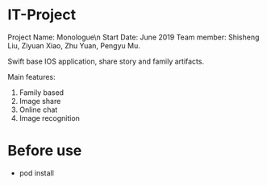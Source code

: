 # IT-Project
Project Name: Monologue\n
Start Date: June 2019
Team member: Shisheng Liu,
              Ziyuan Xiao,
              Zhu Yuan,
              Pengyu Mu.
              

Swift base IOS application, share story and family artifacts.

Main features:
  1. Family based 
  2. Image share
  3. Online chat
  4. Image recognition
  
# Before use

- pod install
